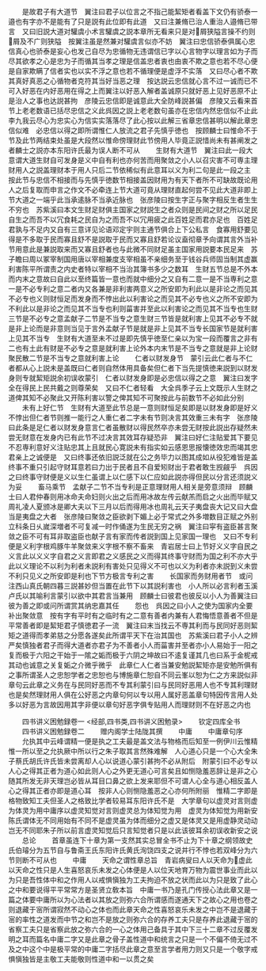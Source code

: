 <!-- { "loadSidebar": true } -->
　　是故君子有大道节　翼注曰君子以位言之不指己能絜矩者看盖下文仍有骄泰一邉也有字亦不是能有了只是説有此位即有此道　又曰注兼脩已治人重治人邉脩已带言　又曰旧説大道对驩虞小术言驩虞之説本章所无看来只是对屑狭隘言操不约则屑及不广则狭隘　按翼注虽是然兼对驩虞言似亦不妨　翼注曰忠信骄泰俱属心忠信真心也骄泰是妄心也发己自尽为忠循物无违谓信已字以心言物字以理言如为子而尽其欲孝之心是忠为子而循其当孝之理是信盖忠者衷也由衷不欺之意也若不尽心便是自家欺瞒了信者实也以实不浮之意也若不循理便是虚浮不实落　又曰尽心者不欺其真好真恶之心循物者克符其当好当恶之理　按达説云忠信就心言不过一诚而已不可入好恶在内好恶用在得之上而翼注以好恶入解者盖诚原只就好恶上见好恶原不止是治人之事也达説甚拘　彦陵云忠信即是诚意此大全防峰説甚偏　彦陵又云看来首节上老老数语已括尽忠信之义此呉因之説上老老数句虽亦在忠信内然忠信似不止此　李九我云尽心为忠实心为信实实落落尽了此心按以此解三省章忠信甚明以解此章忠信似难　必忠信以得之即所谓惟仁人放流之君子先慎乎徳也　按顾麟士曰惟命不于节及此节两结束处虽是大段然以惟命傍理财此节傍用人毕竟正説惜尚未有甚阐发之者麟士之説亦本东阳许氏最为误人断不可从
　　生财有大道节　翼注曰此一段大意谓大道生财自可发身是义中自有利也亦何苦而用聚敛之小人以召灾害不可専主理财用人之説盖理财本于用人只后二节依稀似有此意耳以义为利二句是此一段之主　按此节与忠信不相接而与先慎乎徳数节相接盖因财用为有天下者所不可缺故既论用人之后复取而申言之作文不必牵连上节大道可竟从理财直起何尝不见此大道非即上节大道之一端乎此当承逺脉不当承近脉也　张彦陵曰按生字正与聚字相反生者生生不穷也　苏紫溪曰本文生财足财俱主国家之财説生之者众则是民间之财之所以足民自生之而吾不以冗食耗之民自为之而吾不以冗用疲之此百姓足而君亦足也　百姓足君孰与不足内又自有三意详见论语邓定宇则主通节俱合上下公私言　食寡用舒要见得是不多取于民而寡且舒不是説取于民而又寡且舒若论议盍彻章予向谓其言外当补节用意此是兼説取来而又寡且舒者也与此微不同财足虽主国家用説要本民足来　苏子瞻曰周以冢宰制国用唐以宰相兼度支宰相虽不亲细务至于钱谷兵师固当制其虚赢利害陈平所谓责之内史者特以宰相不当治其簿书多少之数耳　生财五节总是不外本而内末之意故曰自此以至终篇皆一意也而就中细分之又自有二意一是不当専利之意一是不必专利之意二者内又各兼是非利害两意义之所安即为利此以是非论之而见其不必专也义则财恒足而发身而不悖出此以利害论之而见其不必专也义之所不安即为不利此以是非论之而见其不当专也利则菑害并至此以利害论之而见其不当专也生财三节是不必专之意孟献子二节是不当专之意生财三节皆是就利害上见其不必专不就是非上论而是非意则当见于言外孟献子节是就是非上见其不当专长国家节是就利害上见其不当专　生财有大道至未不过是即先慎乎徳至仁亲以为宝一段而覆言之非有二也有土此有财是不必专之意是就利害上论外本内末节是不当专之意就是非上论财聚民散二节是不当专之意就利害上论
　　仁者以财发身节　蒙引云此仁者与不仁者都从心上説未是盖既曰仁者则自然体用具备矣但仁者下当先提慎徳来説到以财发身则专就絜矩説余初误收蒙引　仁者以财发身即是必忠信以得之之意　翼注曰发字全在得民上民共戴之则尊荣矣　又曰不仁者轻看　大全呉季子云上文既示人生财之道俾其知不必聚此又开陈利害以警之俾其知不可聚按此与前数节不必如此分别
　　未有上好仁节　生财有大道至此节总是一意则财恒足矣即是以财发身即是好义不悖出但仁者节则推一能行之人重仁者二字未有节则决言其效重三未有字　张彦陵曰此条是足仁者以财发身意言仁者虽散财以得民然卒亦未尝无财按此説出存疑然未尝无财意在发身内已有此节不过决言其效耳存疑恐非　翼注曰好仁注贴爱其下要见不忍専利意好义注贴忠其上且就民心寛説未有指实如云感恩思报懐徳效忠而竭其忠君亲上之诚便是　又曰终事还依旧説泛就在公之务毕力以图其成如从役犯难皆是盖终事不重只引起守财耳意若曰力出于民者且不自爱矧财出于君者敢生觊觎乎　呉因之曰终事守财便是义以生仁虽谓上以仁感下以仁应如此説亦得但民以分言还须説义为妥
　　畜马乘节　孟献子二节不当专利是正意理财用人相关是旁意须辩　顾麟士曰人君仲春则用冰命夫命妇则火出之后而用冰故左传云献羔而启之火出而毕赋又周礼凌人夏颁冰是卿大夫以下三月以后而得用冰也周礼云天子夷盘丧大记又曰大盘当是夷盘之大者　张彦陵曰聚敛之臣欲剥下媚上必于常式之外多増数目正赋之外别立科条日乆嵗深増者不可复减一时作俑遂为生民无穷之祸　翼注曰寜有盗臣甚言聚敛之臣不可有耳非取盗臣也献子言有家而传者説到国上见家国一理也　又曰不专利便是义利字根鸡豚牛羊聚敛来义字根不察不畜来　青岩居士曰上节好义义字自民之义言此以义义字自君之义言即君之义感民之义而得其终事守财而为国之利不亦大乎　此以义理论不以利为利者未説利有害处只见得义不可也以义为利者亦未説到义未尝不利只见义之所安即是利也下节方极言专利之害
　　长国家而务财用者节　或问注西山真氏朝四暮三説甚妙但当置在此节下以其説利害也　小人所以必言利者玉溪卢氏以其喻利言蒙引以欲中其君言当兼用　顾麟士曰彼君也彼反以小人为善翼注曰彼为善之即或问所谓赏其纳忠嘉其任
　　怨也　呉因之曰小人之使为国家内全要补出聚敛意　按有字有平时有之临时有之二意有善者内兼有人君悔悟意善者不但是平常善者即是絜矩君子慎徳君子一流　翼注曰末当找云不専其利而与民同好恶则絜矩之道得而孝弟慈之分愿各遂矣此所谓平天下在治其国也　苏紫溪曰君子小人之辨严矣慎独者君子而得大道者亦君子为不善者小人而菑害并至者亦小人易始于一阳之复而极于六阳之干始于一隂之姤而极于六阴之坤故曰不逺复谨其几也曰系于金柅戒其动也诚意之关复姤之介微乎微乎　此章仁人仁者当兼安勉説絜矩亦是安勉所俱有之事所谓圣人之忠恕学者之忠恕也与博施章仁恕自不同云峯以恕为仁之方来説似非　章句云此章之义务在与民同好恶而不专其利蒙引曰与民同好恶用人也不专其利理财也是矣然理财用人俱在公好恶之内章句何以专以用人属好恶盖章句特因传言用人处多以好恶为言故因用其字非便以章句好恶字俱专贴用人而理财则不在好恶之内也

　　四书讲义困勉録卷一
<经部,四书类,四书讲义困勉录>
　　钦定四库全书
　　四书讲义困勉録卷二
　　赠内阁学士陆陇其撰
　　中庸
　　中庸章句序
　　允执其中云峰谓精一便是执之工夫最是盖文法与物格而后知至一例伊川云惟精惟一所以至之允执厥中所以行之朱子取其言然殊难解　人心道心只是一个心大全朱子蔡氏胡氏许氏皆未尝离却人心以说道心蒙引甚拘不必从附后　附蒙引曰不必专以人心之得其正者为道心如此则人心之外更无道心可言矣且如恻隐羞恶辞让是非之心随其所发无非天理岂必皆从耳目口鼻之欲上发来耶但不可谓人心全与道心相反盖人心之得其正者亦即是道心耳　按非人心则恻隐羞恶之心亦何所附丽　惟精二字即是格物致知工夫但圣人之格致比学者较易耳东阳许氏不是　大学章句以虚灵对言则虚为体灵为用中庸序以虚灵知觉对言则虚灵总为体知觉为用　虚灵为体知觉为用新安陈氏谓体无不同用始有不同不是虚灵虽为体而细分之虚又是体灵又是用虚静灵动动岂无不同耶朱子所以前言虚灵知觉后只言知觉者只是以此该彼耳余初误收新安之说
　　总论
　　首章虽连下十章为第一支然其实总冒全书不止为下十章之纲领故史氏伯璿分为五节自与鲁斋王氏东阳许氏黄氏洵饶四支之说并行不悖也若双峰分为六节则断不可从也
　　中庸
　　天命之谓性章总旨　青岩病叟曰人以天命为虚此以天命之性只是人生喜怒哀乐未发之心体便是人以位天地育万物为震世事业而此以为只是吾性体中和之作用人以戒惧愼独为工夫拘迫不放之状而此以为只是致了此心之中和要说得平平常常方是圣贤立敎本旨　中庸一书乃是孔门传授心法此章又是一篇之体要中庸所以为心法者以其放之则弥六合所谓感而遂通天下之故心之用也卷之则退藏于宻所谓寂然不动心之体也而此章天命之性喜怒哀乐未发之中岂不是退藏于宻的率性之道发而中节之和岂不是放之则弥六合的存养工夫只是存养此退藏于宻的省察工夫只是省察此放之弥六合的一心之体用己备具于其中下三十二章不过反覆发明之耳而篇名中庸二字又是此章之骨子盖性道中和统言之只是一个不偏不倚无过不及之中这个中是极平常的中庸二字括尽此章之意至言学者用力则又只是一个敬字戒惧愼独皆是主敬工夫能敬则性道中和一以贯之矣
